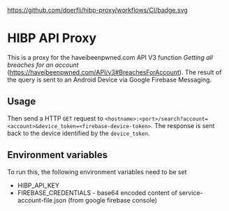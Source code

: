 https://github.com/doerfli/hibp-proxy/workflows/CI/badge.svg

# HIBP API Proxy

This is a proxy for the haveibeenpwned.com API V3 function _Getting all breaches for an account_ (https://haveibeenpwned.com/API/v3#BreachesForAccount).
The result of the query is sent to an Android Device via Google Firebase Messaging. 

## Usage

Then send a HTTP `GET` request to `<hostname>:<port>/search?account=<account>&device_token=<firebase-device-token>`. 
The response is sent back to the device identified by the `device_token`. 

## Environment variables

To run this, the following environment variables need to be set

 * HIBP_API_KEY
 * FIREBASE_CREDENTIALS - base64 encoded content of service-account-file.json (from google firebase console)


